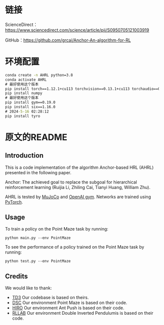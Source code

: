 # 链接

ScienceDirect：https://www.sciencedirect.com/science/article/pii/S0950705121003919

GitHub：https://github.com/grcai/Anchor-An-algorithm-for-RL

# 环境配置

```cmd
conda create -n AHRL python=3.8
conda activate AHRL
# 最好使用这个版本
pip install torch==1.12.1+cu113 torchvision==0.13.1+cu113 torchaudio==0.12.1 --extra-index-url https://download.pytorch.org/whl/cu113
pip install numpy
# 最好使用这个版本
pip install gym==0.19.0
pip install six==1.16.0
# 2024-5-16 02:28:12
pip install tyro
```

# 原文的README

## Introduction

This is a code implementation of the algorithm Anchor-based HRL (AHRL) presented in the following paper. 

Anchor: The achieved goal to replace the subgoal for hierarchical reinforcement learning (Ruijia Li, Zhiling Cai, Tianyi Huang, William Zhu). 

AHRL is tested by [MuJoCo](http://www.mujoco.org/) and [OpenAI gym](https://github.com/openai/gym). Networks are trained using [PyTorch](https://github.com/pytorch/pytorch). 

## Usage

To train a policy on the Point Maze task by running:

`python main.py --env PointMaze`

To see the performance of a policy trained on the Point Maze task by running:

`python test.py --env PointMaze`

## Credits

We would like to thank:
* [TD3](https://github.com/sfujim/TD3) 
  Our codebase is based on theirs.
* [DSC](https://github.com/deep-skill-chaining/deep-skill-chaining) 
  Our environment Point Maze is based on their code.
* [HIRO](https://github.com/tensorflow/models/tree/master/research/efficient-hrl) 
  Our environment Ant Push is based on their code.
* [RLLAB](https://github.com/rllab/rllab)
  Our environment Double Inverted Pendulumis is based on their code.




